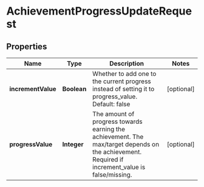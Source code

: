 
# AchievementProgressUpdateRequest

## Properties
Name | Type | Description | Notes
------------ | ------------- | ------------- | -------------
**incrementValue** | **Boolean** | Whether to add one to the current progress instead of setting it to progress_value. Default: false |  [optional]
**progressValue** | **Integer** | The amount of progress towards earning the achievement. The max/target depends on the achievement. Required if increment_value is false/missing. |  [optional]



